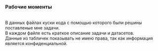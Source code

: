 <H3>Рабочие моменты</H3>
<br>В данных файлах куски кода с помощью которого были решины поставленые мне задачи. 
<br>В каждом файле есть краткое описание задачи и датасетов.
<br>Данные из табличек показывать не имею права, так как информация является конфиденциальной.
